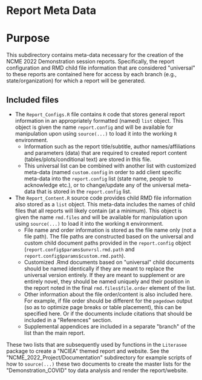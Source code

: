 Report Meta Data
================

#  Purpose

This subdirectory contains meta-data necessary for the creation of the NCME 2022
Demonstration session reports. Specifically, the report configuration and RMD
child file information that are considered "universal" to these reports are
contained here for access by each branch (e.g., state/organization) for which a
report will be generated.

##  Included files

* The `Report_Configs.R` file contains `R` code that stores general report
  information in an appropriately formatted (named) `list` object. This object is
  given the name `report.config` and will be available for manipulation upon using
  `source(...)` to load it into the working `R` environment.
  - Information such as the report title/subtitle, author names/affiliations and
    parameters (data) that are required to created report content
    (tables/plots/conditional text)  are stored in this file.
  - This universal list can be combined with another list with customized meta-data
    (named `custom.config` in order to add client specific meta-data into the
    `report.config` list (state name, people to acknowledge etc.), or to change/update
    any of the universal meta-data that is stored in the `report.config` list.
* The `Report_Content.R` source code provides child RMD file information also
  stored as a `list` object. This meta-data includes the names of child files that
  all reports will likely contain (at a minimum). This object is given the name
  `rmd.files` and will be available for manipulation upon using `source(...)` to
  load it into the working `R` environment.
  - File name and order information is stored as the file name only (not a file
    path). The file paths are constructed based on the universal and custom child
    document paths provided in the `report.config` object
    (`report.config$params$unvrsl.rmd.path` and `report.config$params$custom.rmd.path`).  
  - Customized .Rmd documents based on "universal" child documents should be named
    identically if they are meant to replace the universal version entirely.  If
    they are meant to supplement or are entirely novel, they should be named
    uniquely and their position in the report noted in the final
    `rmd.files$file.order` element of the list.
  - Other information about the file order/content is also included here. For
    example, if file order should be different for the `pagedown` output (so as
    to optimize page breaks or table placement), this can be specified here. Or
    if the documents include citations that should be included in a "References"
    section.
  - Supplemental appendices are included in a separate "branch" of the list than
    the main report.

These two lists that are subsequently used by functions in the `Literasee` package
to create a "NCIEA" themed report and website. See the "NCME_2022_Project/Documentation"
subdirectory for example scripts of how to `source(...)` these two documents to
create the master lists for the "Demonstration_COVID" toy data analysis and render
the report/website.
